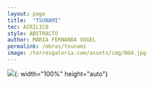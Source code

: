 ```yaml
---
layout: page
title:  "TSUNAMI"
tec: ACRILICO
style: ABSTRACTO
author: MARIA FERNANDA VOGEL
permalink: /obras/tsunami
image: /torresgaleria.com/assets/img/004.jpg
---
```


![](/torresgaleria.com/assets/img/004.jpg){: width="100%" height="auto"}

